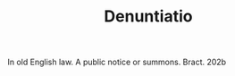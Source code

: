 ---
title: Denuntiatio
letter: D
permalink: "/definitions/bld-denuntiatio.html"
body: In old English law. A public notice or summons. Bract. 202b
published_at: '2018-07-07'
source: Black's Law Dictionary 2nd Ed (1910)
layout: post
---